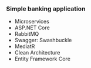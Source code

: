 ### Simple banking application

- Microservices
- ASP.NET Core
- RabbitMQ
- Swagger: Swashbuckle
- MediatR
- Clean Architecture
- Entity Framework Core
